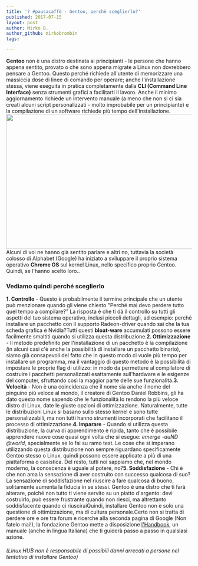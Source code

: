 ```yaml
---
title: '? #pausacaffè - Gentoo, perchè sceglierlo?'
published: 2017-07-15
layout: post
author: Mirko B.
author_github: mirkobrombin
tags:

---
```

<strong>Gentoo</strong> non è una distro destinata ai principianti - le persone che hanno appena sentito, provato o che sono appena migrate a Linux non dovrebbero pensare a Gentoo. Questo perché  richiede all'utente di memorizzare una massiccia dose di linee di comando per operare; anche l'installazione stessa, viene eseguita in pratica completamente dalla <strong>CLI (Command Line Interface)</strong> senza strumenti grafici a facilitarti il lavoro. Anche il minimo aggiornamento richiede un intervento manuale (a meno che non si ci sia creati alcuni script personalizzati - molto improbabile per un principiante) e la compilazione di un software richiede più tempo dell'installazione.<img class="aligncenter wp-image-952 size-full size-full wp-image-44" src="https://linuxhub.it/wordpress/wp-content/uploads/2017/07/chrome-os_763996_full.jpg" alt="" width="650" height="366" />Alcuni di voi ne hanno già sentito parlare e altri no, tuttavia la società colosso di Alphabet (Google) ha iniziato a sviluppare il proprio sistema operativo <strong>Chrome OS </strong>sul kernel Linux, nello specifico proprio  Gentoo. Quindi, se l'hanno scelto loro..<h3>Vediamo quindi perché sceglierlo</h3><strong>1. Controllo</strong> - Questo è probabilmente il termine principale che un utente può menzionare quando gli viene chiesto "Perché mai devo perdere tutto quel tempo a compilare?" La risposta è che ti dà il controllo su tutti gli aspetti del tuo sistema operativo, inclusi piccoli dettagli, ad esempio: perché installare un pacchetto con il supporto Radeon-driver quando sai che la tua scheda grafica è Nvidia?Tutti questi <strong>bloat-ware</strong> accumulati possono essere facilmente smaltiti quando si utilizza questa distribuzione.<strong>2. Ottimizzazione</strong> - Il metodo predefinito per l'installazione di un pacchetto è la compilazione (in alcuni casi c'è anche la possibilità di installare un pacchetto binario), siamo già consapevoli del fatto che in questo modo ci vuole più tempo per installare un programma, ma il vantaggio di questo metodo è la possibilità di impostare le proprie flag di utilizzo: in modo da permettere al compilatore di costruire i pacchetti personalizzati esattamente sull'hardware e le esigenze del computer, sfruttando così la maggior parte delle sue funzionalità.<strong>3. Velocità</strong> - Non è una coincidenza che il nome sia anche il nome del pinguino più veloce al mondo, il creatore di Gentoo Daniel Robbins, gli ha dato questo nome sapendo che le funzionalità lo rendono la più veloce distro di Linux, date le giuste opzioni di ottimizzazione. Naturalmente, tutte le distribuzioni Linux si basano sullo stesso kernel e sono tutte personalizzabili, ma non tutti hanno strumenti incorporati che facilitano il processo di ottimizzazione.<strong>4. Imparare</strong> - Quando si utilizza questa distribuzione, la curva di apprendimento è ripida, tanto che è possibile apprendere nuove cose quasi ogni volta che si esegue: <em>emerge -auND @world</em>, specialmente se lo fai su ramo test. Le cose che si imparano utilizzando questa distribuzione non sempre riguardano specificamente Gentoo stesso o Linux, quindi possono essere applicate a più di una piattaforma o casistica. Del resto, tutti noi sappiamo che, nel mondo moderno, la conoscenza è uguale al potere, no?<strong>5. Soddisfazione</strong> - Chi è che non ama la sensazione di aver costruito con successo qualcosa di suo? La sensazione di soddisfazione nel riuscire a fare qualcosa di buono, solitamente aumenta la fiducia in se stessi. Gentoo è una distro che ti farà alterare, poiché non tutto ti viene servito  su un piatto d'argento: devi costruirlo, può essere frustrante quando non riesci, ma altrettanto soddisfacente quando ci riusciraiQuindi, installare Gentoo non è solo una questione di ottimizzazione, ma di cultura personale.Certo non si tratta di perdere ore e ore tra forum e ricerche alla seconda pagina di Google (Non fatelo mai!), la fondazione Gentoo mette a disposizione <a href="https://wiki.gentoo.org/wiki/Handbook:Main_Page/it" target="_blank" rel="noopener noreferrer">l'Handbook</a>, un manuale (anche in lingua Italiana) che ti guiderà passo a passo in qualsiasi azione.<h6><em>(Linux HUB non è responsabile di possibili danni arrecati a persone nel tentativo di installare Gentoo)</em></h6>